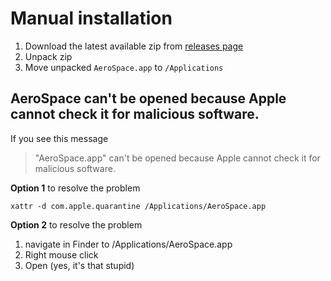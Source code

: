 # Manual installation

1. Download the latest available zip from [releases page](https://github.com/nikitabobko/AeroSpace/releases)
2. Unpack zip
3. Move unpacked `AeroSpace.app` to `/Applications`

## AeroSpace can't be opened because Apple cannot check it for malicious software.

If you see this message

> "AeroSpace.app" can't be opened because Apple cannot check it for malicious software.

**Option 1** to resolve the problem

```
xattr -d com.apple.quarantine /Applications/AeroSpace.app
```

**Option 2** to resolve the problem
1. navigate in Finder to /Applications/AeroSpace.app
2. Right mouse click
3. Open (yes, it's that stupid)


